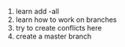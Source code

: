 1. learn add -all
2. learn how to work on branches
3. try to create conflicts here
4. create a master branch 